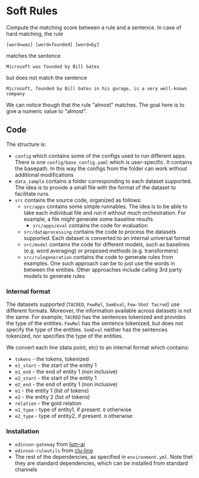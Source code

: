 # Soft Rules
Compute the matching score between a rule and a sentence. In case of hard matching, the rule 
```
[word=was] [word=founded] [word=by]
```
matches the sentence
```
Microsoft was founded by Bill Gates
```
but does not match the sentence
```
Microsoft, founded by Bill Gates in his garage, is a very well-known company
```
We can notice though that the rule "almost" matches. The goal here is to give a numeric value to "almost".


## Code

The structure is:
- `config` which contains some of the configs used to run different apps. There is one `config/base_config.yaml` which is user-specific. It contains the basepath. In this way the configs from the folder can work without additional modifications
- `data_sample` contains a folder corresponding to each dataset supported. The idea is to provide a small file with the format of the dataset to facilitate runs.
- `src` contains the source code, organized as follows:
    - `src/apps` contains some simple runnables. The idea is to be able to take each individual file and run it without much orchestration. For example, a file might generate some baseline results
        - `src/apps/eval` contains the code for evaluation
    - `src/dataprocessing` contains the code to process the datasets supported. Each dataset is converted to an internal universal format
    - `src/model` contains the code for different models, such as baselines (e.g. word averaging) or proposed methods (e.g. transformers)
    - `src/rulegeneration` contains the code to generate rules from examples. One such approach can be to just use the words in between the entities. Other approaches include calling 3rd party models to generate rules

### Internal format
The datasets supported (`TACRED`, `FewRel`, `SemEval`, `Few-Shot Tacred`) use different formats. Moreover, the information available across datasets is not the same. For example, `TACRED` has the sentences tokenized and provides the type of the entities. `FewRel` has the sentence tokenized, but does not specify the type of the entities. `SemEval` neither has the sentences tokenized, nor specifies the type of the entities.

We convert each line (data point, etc) to an internal format which contains:
- `tokens` - the tokens, tokenized
- `e1_start` - the start of the entity 1
- `e1_end` - the end of entity 1 (non inclusive)
- `e2_start` - the start of the entity 1
- `e2_end` - the end of entity 1 (non inclusive)
- `e1` - the entity 1 (list of tokens)
- `e2` - the entity 2 (list of tokens)
- `relation` - the gold relation
- `e1_type` - type of entity1, if present. `O` otherwise
- `e2_type` - type of entity2, if present. `O` otherwise

### Installation
- `odinson-gateway` from [lum-ai](https://github.com/lum-ai/odinson-gateway)
- `odinson-ruleutils` from [clu-ling](https://github.com/clu-ling/odinson-ruleutils)
- The rest of the dependencies, as specified in `environment.yml`. Note thet they are standard dependencies, which can be installed from standard channels